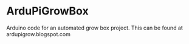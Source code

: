 ArduPiGrowBox
=============

Arduino code for an automated grow box project. This can be found at ardupigrow.blogspot.com
